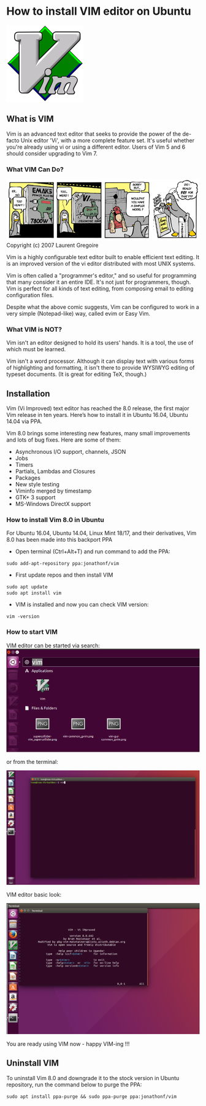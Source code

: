 # How to install VIM editor on Ubuntu
![VIM editor](/img/vim/vim-200.png)

## What is VIM
Vim is an advanced text editor that seeks to provide the power of the de-facto Unix editor 'Vi', with a more complete feature set. It's useful whether you're already using vi or using a different editor. Users of Vim 5 and 6 should consider upgrading to Vim 7.

### What VIM Can Do?

![VIM comics](/img/vim/vim-comics.png)
 Copyright (c) 2007 Laurent Gregoire

Vim is a highly configurable text editor built to enable efficient text editing. It is an improved version of the vi editor distributed with most UNIX systems.

Vim is often called a "programmer's editor," and so useful for programming that many consider it an entire IDE. It's not just for programmers, though. Vim is perfect for all kinds of text editing, from composing email to editing configuration files.

Despite what the above comic suggests, Vim can be configured to work in a very simple (Notepad-like) way, called evim or Easy Vim.

### What VIM is NOT?
Vim isn't an editor designed to hold its users' hands. It is a tool, the use of which must be learned.

Vim isn't a word processor. Although it can display text with various forms of highlighting and formatting, it isn't there to provide WYSIWYG editing of typeset documents. (It is great for editing TeX, though.)

## Installation
Vim (Vi Improved) text editor has reached the 8.0 release, the first major Vim release in ten years. Here’s how to install it in Ubuntu 16.04, Ubuntu 14.04 via PPA.

Vim 8.0 brings some interesting new features, many small improvements and lots of bug fixes. Here are some of them:

- Asynchronous I/O support, channels, JSON
- Jobs
- Timers
- Partials, Lambdas and Closures
- Packages
- New style testing
- Viminfo merged by timestamp
- GTK+ 3 support
- MS-Windows DirectX support

### How to install Vim 8.0 in Ubuntu
For Ubuntu 16.04, Ubuntu 14.04, Linux Mint 18/17, and their derivatives, Vim 8.0 has been made into this backport PPA

- Open terminal (Ctrl+Alt+T) and run command to add the PPA:
```
sudo add-apt-repository ppa:jonathonf/vim
```
- First update repos and then install VIM
```
sudo apt update
sudo apt install vim
```
- VIM is installed and now you can check VIM version:
```
vim -version
```
### How to start VIM
VIM editor can be started via search:
![VIM editor start](/img/vim/vim-start.png)

or from the terminal:

![VIM editor start from terminal](/img/vim/vim-terminal.png)

VIM editor basic look:

![VIM editor](/img/vim/vim-editor.png)

You are ready using VIM now - happy VIM-ing !!!

## Uninstall VIM
To uninstall Vim 8.0 and downgrade it to the stock version in Ubuntu repository, run the command below to purge the PPA:
```
sudo apt install ppa-purge && sudo ppa-purge ppa:jonathonf/vim
```
